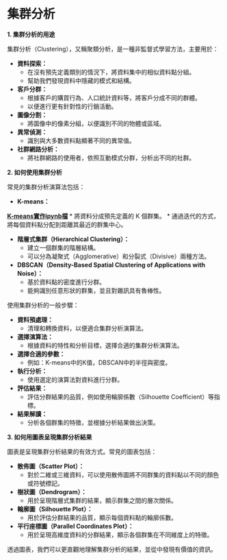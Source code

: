 # 集群分析

**1. 集群分析的用途**

集群分析（Clustering），又稱聚類分析，是一種非監督式學習方法，主要用於：

* **資料探索：**
    * 在沒有預先定義類別的情況下，將資料集中的相似資料點分組。
    * 幫助我們發現資料中隱藏的模式和結構。
* **客戶分群：**
    * 根據客戶的購買行為、人口統計資料等，將客戶分成不同的群體。
    * 以便進行更有針對性的行銷活動。
* **圖像分割：**
    * 將圖像中的像素分組，以便識別不同的物體或區域。
* **異常偵測：**
    * 識別與大多數資料點顯著不同的異常值。
* **社群網路分析：**
    * 將社群網路的使用者，依照互動模式分群，分析出不同的社群。

**2. 如何使用集群分析**

常見的集群分析演算法包括：

* **K-means：**

[**K-means實作ipynb檔**](./k-means.ipynb)
	* 將資料分成預先定義的 K 個群集。
	* 通過迭代的方式，將每個資料點分配到距離其最近的群集中心。
	
* **階層式集群（Hierarchical Clustering）：**
    * 建立一個群集的階層結構。
    * 可以分為凝聚式（Agglomerative）和分裂式（Divisive）兩種方法。
* **DBSCAN（Density-Based Spatial Clustering of Applications with Noise）：**
    * 基於資料點的密度進行分群。
    * 能夠識別任意形狀的群集，並且對雜訊具有魯棒性。

使用集群分析的一般步驟：

* **資料預處理：**
    * 清理和轉換資料，以便適合集群分析演算法。
* **選擇演算法：**
    * 根據資料的特性和分析目標，選擇合適的集群分析演算法。
* **選擇合適的參數：**
    * 例如：K-means中的K值，DBSCAN中的半徑與密度。
* **執行分析：**
    * 使用選定的演算法對資料進行分群。
* **評估結果：**
    * 評估分群結果的品質，例如使用輪廓係數（Silhouette Coefficient）等指標。
* **結果解讀：**
    * 分析各個群集的特徵，並根據分析結果做出決策。

**3. 如何用圖表呈現集群分析結果**

圖表是呈現集群分析結果的有效方式。常見的圖表包括：

* **散佈圖（Scatter Plot）：**
    * 對於二維或三維資料，可以使用散佈圖將不同群集的資料點以不同的顏色或符號標記。
* **樹狀圖（Dendrogram）：**
    * 用於呈現階層式集群的結果，顯示群集之間的層次關係。
* **輪廓圖（Silhouette Plot）：**
    * 用於評估分群結果的品質，顯示每個資料點的輪廓係數。
* **平行座標圖（Parallel Coordinates Plot）：**
    * 用於呈現高維度資料的分群結果，顯示各個群集在不同維度上的特徵。

透過圖表，我們可以更直觀地理解集群分析的結果，並從中發現有價值的資訊。
